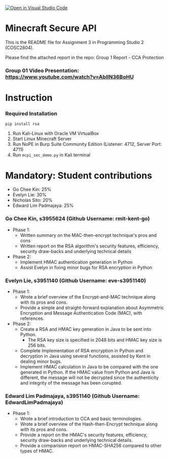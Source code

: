 [![Open in Visual Studio Code](https://classroom.github.com/assets/open-in-vscode-718a45dd9cf7e7f842a935f5ebbe5719a5e09af4491e668f4dbf3b35d5cca122.svg)](https://classroom.github.com/online_ide?assignment_repo_id=11232936&assignment_repo_type=AssignmentRepo)
# Minecraft Secure API
This is the README file for Assignment 3 in Programming Studio 2 (COSC2804).

Please find the attached report in the repo: Group 1 Report - CCA Protection

### Group 01 Video Presentation: https://www.youtube.com/watch?v=AbIlN36BoHU

# Instruction

### Required Installation
```
pip install rsa
```
1) Run Kali-Linux with Oracle VM VirtualBox
2) Start Linux Minecraft Server
3) Run NoPE in Burp Suite Community Edition (Listener: 4712, Server Port: 4711)
4) Run ```mcpi_sec_demo.py``` in Kali terminal

# Mandatory: Student contributions
- Go Chee Kin: 25%
- Evelyn Lie: 30%
- Nicholas Sito: 20%
- Edward Lim Padmajaya: 25%

### Go Chee Kin, s3955624 (Github Username: rmit-kent-go)
- Phase 1:
    - Written summary on the MAC-then-encrypt technique's pros and cons
    - Written report on the RSA algorithm's security features, efficiency, security draw-backs and underlying technical details
- Phase 2:
    - Implement HMAC authentication generation in Python
    - Assist Evelyn in fixing minor bugs for RSA encryption in Python

### Evelyn Lie, s3951140 (Github Username: eve-s3951140)
- Phase 1: 
    - Wrote a brief overview of the Encrypt-and-MAC technique along with its pros and cons.
    - Provide a simple and straight-forward explanation about Asymmetric Encryption and Message Authentication Code (MAC), with references.
- Phase 2:
    - Create a RSA and HMAC key generation in Java to be sent into Python. 
        - The RSA key size is specified in 2048 bits and HMAC key size is 256 bits.
    - Complete Implementation of RSA encryption in Python and decryption in Java using several functions, assisted by Kent in dealing minor bugs.
    - Implement HMAC calculation in Java to be compared with the one generated in Python. If the HMAC value from Python and Java is different, the message will not be decrypted since the authenticity and integrity of the message has been corupted.
### Edward Lim Padmajaya, s3951140 (Github Username: EdwardLimPadmajaya)
- Phase 1: 
    - Wrote a brief introduction to CCA and basic terminologies.
    - Wrote a brief overview of the Hash-then-Encrypt technique along with its pros and cons.
    - Provide a report on the HMAC's security features, efficiency, security draw-backs and underlying technical details.
    - Provide a comparision report on HMAC-SHA256 compared to other types of HMAC.
